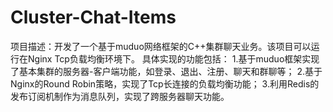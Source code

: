 # Cluster-Chat-Items
项目描述：开发了一个基于muduo网络框架的C++集群聊天业务。该项目可以运行在Nginx Tcp负载均衡环境下。
具体实现的功能包括：
1.基于muduo框架实现了基本集群的服务器-客户端功能，如登录、退出、注册、聊天和群聊等；
2.基于Nginx的Round Robin策略，实现了Tcp长连接的负载均衡功能；
3.利用Redis的发布订阅机制作为消息队列，实现了跨服务器聊天功能。
